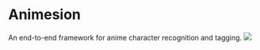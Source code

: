 # Animesion
An end-to-end framework for anime character recognition and tagging.
![](./data_exploration/figures/AnimesionSystemDiagram.png)
